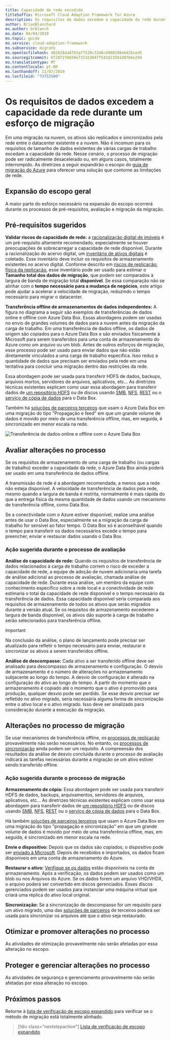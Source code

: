 ```yaml
---
title: Capacidade de rede excedida
titleSuffix: Microsoft Cloud Adoption Framework for Azure
description: Os requisitos de dados excedem a capacidade da rede durante um esforço de migração.
author: BrianBlanchard
ms.author: brblanch
ms.date: 04/04/2019
ms.topic: guide
ms.service: cloud-adoption-framework
ms.subservice: migrate
ms.openlocfilehash: 402628da8fb5af7526c33d6c4900298eb42bced5
ms.sourcegitcommit: 6f287276650e731163047f543d23581d8fb6e204
ms.translationtype: MT
ms.contentlocale: pt-BR
ms.lasthandoff: 11/07/2019
ms.locfileid: "73753500"
---
```

# <a name="data-requirements-exceed-network-capacity-during-a-migration-effort"></a>Os requisitos de dados excedem a capacidade da rede durante um esforço de migração

Em uma migração na nuvem, os ativos são replicados e sincronizados pela rede entre o datacenter existente e a nuvem. Não é incomum para os requisitos de tamanho de dados existentes de várias cargas de trabalho excedam a capacidade da rede. Nesse cenário, o processo de migração pode ser radicalmente desacelerado ou, em alguns casos, totalmente interrompido. As diretrizes a seguir expandirão o escopo do [guia de migração do Azure](../azure-migration-guide/index.md) para oferecer uma solução que contorne as limitações de rede.

## <a name="general-scope-expansion"></a>Expansão do escopo geral

A maior parte do esforço necessário na expansão do escopo ocorrerá durante os processos de pré-requisitos, avaliação e migração da migração.

## <a name="suggested-prerequisites"></a>Pré-requisitos sugeridos

**Validar riscos de capacidade de rede:** a [racionalização digital de imóveis](../../digital-estate/rationalize.md) é um pré-requisito altamente recomendado, especialmente se houver preocupações de sobrecarregar a capacidade de rede disponível. Durante a racionalização do acervo digital, um [inventário de ativos digitais](../../digital-estate/inventory.md) é coletado. Esse inventário deve incluir os requisitos de armazenamento existentes no acervo digital. Conforme descrito em [riscos de replicação: física da replicação](../migration-considerations/migrate/replicate.md#replication-risks---physics-of-replication), esse inventário pode ser usado para estimar o **Tamanho total dos dados de migração**, que podem ser comparados à largura de banda de migração total **disponível**. Se essa comparação não se alinhar com o **tempo necessário para a mudança de negócios**, este artigo pode ajudar a acelerar a velocidade de migração, reduzindo o tempo necessário para migrar o datacenter.

**Transferência offline de armazenamentos de dados independentes:** A figura no diagrama a seguir são exemplos de transferências de dados online e offline com Azure Data Box. Essas abordagens podem ser usadas no envio de grandes volumes de dados para a nuvem antes da migração da carga de trabalho. Em uma transferência de dados offline, os dados de origem são copiados para o Azure Data Box e são enviados fisicamente à Microsoft para serem transferidos para uma conta de armazenamento do Azure como um arquivo ou um blob. Antes de outros esforços de migração, esse processo pode ser usado para enviar dados que não estão diretamente vinculados a uma carga de trabalho específica. Isso reduz a quantidade de dados que precisam ser enviados pela rede em uma tentativa para concluir uma migração dentro das restrições da rede.

Essa abordagem pode ser usada para transferir HDFS de dados, backups, arquivos mortos, servidores de arquivos, aplicativos, etc... As diretrizes técnicas existentes explicam como usar essa abordagem para transferir dados de [um repositório HDFS](https://docs.microsoft.com/azure/storage/blobs/data-lake-storage-migrate-on-premises-hdfs-cluster) ou de discos usando [SMB](https://docs.microsoft.com/azure/databox/data-box-deploy-copy-data), [NFS](https://docs.microsoft.com/azure/databox/data-box-deploy-copy-data-via-nfs), [REST](https://docs.microsoft.com/azure/databox/data-box-deploy-copy-data-via-rest) ou o [serviço de cópia de dados](https://docs.microsoft.com/azure/databox/data-box-deploy-copy-data-via-copy-service) para o Data Box.

Também há [soluções de parceiros terceiros](https://azuremarketplace.microsoft.com/campaigns/databox/azure-data-box) que usam o Azure Data Box em uma migração do tipo "Propagação e feed" em que um grande volume de dados é movido por meio de uma transferência offline, mas, em seguida, é sincronizado em menor escala na rede.

![Transferência de dados online e offline com o Azure Data Box](../../_images/migrate/databox.png)

## <a name="assess-process-changes"></a>Avaliar alterações no processo

Se os requisitos de armazenamento de uma carga de trabalho (ou cargas de trabalho) exceder a capacidade da rede, o Azure Data Box ainda poderá ser usado em uma transferência de dados offline.

A transmissão de rede é a abordagem recomendada, a menos que a rede não esteja disponível. A velocidade de transferência de dados pela rede, mesmo quando a largura de banda é restrita, normalmente é mais rápida do que a entrega física da mesma quantidade de dados usando um mecanismo de transferência offline, como Data Box.

Se a conectividade com o Azure estiver disponível, realize uma análise antes de usar o Data Box, especialmente se a migração da carga de trabalho for sensível ao fator tempo. O Data Box só é aconselhável quando o tempo para transferir os dados necessários excede o tempo para preencher, enviar e restaurar dados usando o Data Box.

### <a name="suggested-action-during-the-assess-process"></a>Ação sugerida durante o processo de avaliação

**Análise de capacidade de rede:** Quando os requisitos de transferência de dados relacionados à carga de trabalho correm o risco de exceder a capacidade de rede, a equipe de adoção de nuvem adicionaria uma tarefa de análise adicional ao processo de avaliação, chamada análise de capacidade de rede. Durante essa análise, um membro da equipe com conhecimento específico sobre a rede local e a conectividade de rede estimaria o total da capacidade de rede disponível e o tempo necessário da transferência de dados. Essa capacidade disponível seria comparada aos requisitos de armazenamento de todos os ativos que serão migrados durante a versão atual. Se os requisitos de armazenamento excederem a largura de banda disponível, os ativos dão suporte à carga de trabalho serão selecionados para transferência offline.

> [!IMPORTANT]
> Na conclusão da análise, o plano de lançamento pode precisar ser atualizado para refletir o tempo necessário para enviar, restaurar e sincronizar os ativos a serem transferidos offline.

**Análise de descompasso:** Cada ativo a ser transferido offline deve ser analisado para descompasso de armazenamento e configuração. O desvio de armazenamento é o número de alterações no armazenamento subjacente ao longo do tempo. A desvio de configuração é alterado na configuração do ativo ao longo do tempo. A partir do momento que o armazenamento é copiado até o momento que o ativo é promovido para produção, qualquer desvio pode ser perdido. Se esse desvio precisar ser refletido no ativo migrado, seria necessária alguma forma de sincronização entre o ativo local e o ativo migrado. Isso deve ser sinalizado para consideração durante a execução da migração.

## <a name="migrate-process-changes"></a>Alterações no processo de migração

Se usar mecanismos de transferência offline, os [processos de replicação](../migration-considerations/migrate/replicate.md) provavelmente não serão necessários. No entanto, os [processos de sincronização](../migration-considerations/migrate/replicate.md) ainda podem ser um requisito. A compreensão dos resultados da análise de desvio concluída durante o processo de avaliação indicará as tarefas necessárias durante a migração se um ativo estiver sendo transferido offline.

### <a name="suggested-action-during-the-migrate-process"></a>Ação sugerida durante o processo de migração

**Armazenamento de cópia:** Essa abordagem pode ser usada para transferir HDFS de dados, backups, arquivamentos, servidores de arquivos, aplicativos, etc... As diretrizes técnicas existentes explicam como usar essa abordagem para transferir dados de [um repositório HDFS](https://docs.microsoft.com/azure/storage/blobs/data-lake-storage-migrate-on-premises-hdfs-cluster) ou de discos usando [SMB](https://docs.microsoft.com/azure/databox/data-box-deploy-copy-data), [NFS](https://docs.microsoft.com/azure/databox/data-box-deploy-copy-data-via-nfs), [REST](https://docs.microsoft.com/azure/databox/data-box-deploy-copy-data-via-rest) ou o [serviço de cópia de dados](https://docs.microsoft.com/azure/databox/data-box-deploy-copy-data-via-copy-service) para o Data Box.

Há também [soluções de parceiros terceiros](https://azuremarketplace.microsoft.com/campaigns/databox/azure-data-box) que usam o Azure Data Box em uma migração do tipo "propagação e sincronização" em que um grande volume de dados é movido por meio de uma transferência offline, mas, em seguida, é sincronizado em menor escala na rede.

**Envie o dispositivo:** Depois que os dados são copiados, o dispositivo pode ser [enviado à Microsoft](https://docs.microsoft.com/azure/databox/data-box-deploy-picked-up). Depois de recebidos e importados, os dados ficam disponíveis em uma conta de armazenamento do Azure.

**Restaurar o ativo:** [Verifique se os dados](https://docs.microsoft.com/azure/databox/data-box-deploy-picked-up#verify-data-upload-to-azure) estão disponíveis na conta de armazenamento. Após a verificação, os dados podem ser usados como um blob ou nos Arquivos do Azure. Se os dados forem um arquivo VHD/VHDX, o arquivo poderá ser convertido em discos gerenciados. Esses discos gerenciados podem ser usados para instanciar uma máquina virtual que criará uma réplica do ativo local original.

**Sincronização:** Se a sincronização de descompasso for um requisito para um ativo migrado, uma das [soluções de parceiros](https://azuremarketplace.microsoft.com/campaigns/databox/azure-data-box) de terceiros poderá ser usada para sincronizar os arquivos até que o ativo seja restaurado.

## <a name="optimize-and-promote-process-changes"></a>Otimizar e promover alterações no processo

As atividades de otimização provavelmente não serão afetadas por essa alteração no escopo.

## <a name="secure-and-manage-process-changes"></a>Proteger e gerenciar alterações no processo

As atividades de segurança e gerenciamento provavelmente não serão afetadas por essa alteração no escopo.

## <a name="next-steps"></a>Próximos passos

Retorne à [lista de verificação de escopo expandido](./index.md) para verificar se o método de migração está totalmente alinhado.

> [!div class="nextstepaction"]
> [Lista de verificação de escopo expandido](./index.md)
